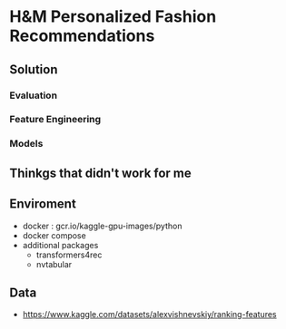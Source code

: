 # H&M Personalized Fashion Recommendations

## Solution

### Evaluation

### Feature Engineering

### Models

## Thinkgs that didn't work for me

## Enviroment

- docker : gcr.io/kaggle-gpu-images/python
- docker compose
- additional packages
  - transformers4rec
  - nvtabular

## Data

- https://www.kaggle.com/datasets/alexvishnevskiy/ranking-features
